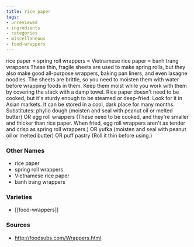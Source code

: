 ```yaml
---
title: rice paper
tags:
- unreviewed
- ingredients
- categories
- miscellaneous
- food-wrappers
---
```

rice paper = spring roll wrappers = Vietnamese rice paper = banh trang wrappers These thin, fragile sheets are used to make spring rolls, but they also make good all-purpose wrappers, baking pan liners, and even lasagne noodles. The sheets are brittle, so you need to moisten them with water before wrapping foods in them. Keep them moist while you work with them by covering the stack with a damp towel. Rice paper doesn't need to be cooked, but it's sturdy enough to be steamed or deep-fried. Look for it in Asian markets. It can be stored in a cool, dark place for many months. Substitutes: phyllo dough (moisten and seal with peanut oil or melted butter) OR egg roll wrappers (These need to be cooked, and they're smaller and thicker than rice paper. When fried, egg roll wrappers aren't as tender and crisp as spring roll wrappers.) OR yufka (moisten and seal with peanut oil or melted butter) OR puff pastry (Roll it thin before using.)

### Other Names

* rice paper
* spring roll wrappers
* Vietnamese rice paper
* banh trang wrappers

### Varieties

* [[food-wrappers]]

### Sources
* http://foodsubs.com/Wrappers.html
